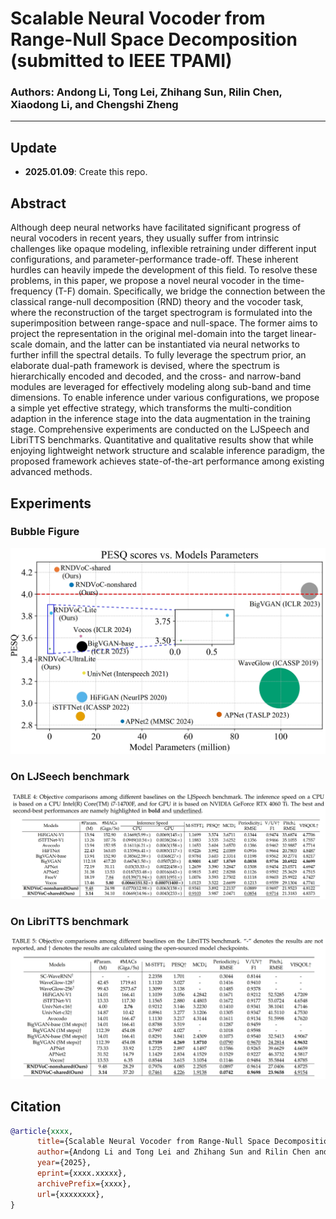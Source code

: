 # Scalable Neural Vocoder from Range-Null Space Decomposition (submitted to IEEE TPAMI)

### Authors: Andong Li, Tong Lei, Zhihang Sun, Rilin Chen, Xiaodong Li, and Chengshi Zheng

---
## Update
- **2025.01.09**: Create this repo.
  
## Abstract
Although deep neural networks have facilitated significant progress of neural vocoders in recent years, they usually suffer
from intrinsic challenges like opaque modeling, inflexible retraining under different input configurations, and parameter-performance
trade-off. These inherent hurdles can heavily impede the development of this field. To resolve these problems, in this paper, we
propose a novel neural vocoder in the time-frequency (T-F) domain. Specifically, we bridge the connection between the classical
range-null decomposition (RND) theory and the vocoder task, where the reconstruction of the target spectrogram is formulated into the
superimposition between range-space and null-space. The former aims to project the representation in the original mel-domain into the
target linear-scale domain, and the latter can be instantiated via neural networks to further infill the spectral details. To fully leverage
the spectrum prior, an elaborate dual-path framework is devised, where the spectrum is hierarchically encoded and decoded, and the
cross- and narrow-band modules are leveraged for effectively modeling along sub-band and time dimensions. To enable inference
under various configurations, we propose a simple yet effective strategy, which transforms the multi-condition adaption in the inference
stage into the data augmentation in the training stage. Comprehensive experiments are conducted on the LJSpeech and LibriTTS
benchmarks. Quantitative and qualitative results show that while enjoying lightweight network structure and scalable inference
paradigm, the proposed framework achieves state-of-the-art performance among existing advanced methods. 

## Experiments

### Bubble Figure
![compare_ljs](./figure/bubble_figure.png)

### On LJSeech benchmark
![compare_ljs](./figure/performance_ljs.png)

### On LibriTTS benchmark
![compare_ljs](./figure/performance_libritts.png)


## Citation
```bibtex
@article{xxxx,
      title={Scalable Neural Vocoder from Range-Null Space Decomposition}, 
      author={Andong Li and Tong Lei and Zhihang Sun and Rilin Chen and Xiaodong Li and Chengshi Zheng},
      year={2025},
      eprint={xxxx.xxxxx},
      archivePrefix={xxxx},
      url={xxxxxxxx}, 
}
```
